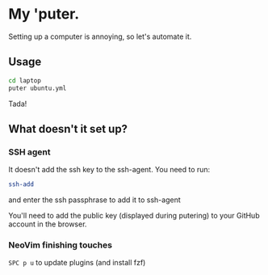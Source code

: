 # My 'puter.

Setting up a computer is annoying, so let's automate it.


## Usage

```sh
cd laptop
puter ubuntu.yml
```

Tada!

## What doesn't it set up?

### SSH agent
It doesn't add the ssh key to the ssh-agent. You need to run:

```sh
ssh-add
```
and enter the ssh passphrase to add it to ssh-agent

You'll need to add the public key (displayed during putering)
to your GitHub account in the browser.

### NeoVim finishing touches

`SPC p u` to update plugins (and install fzf)
